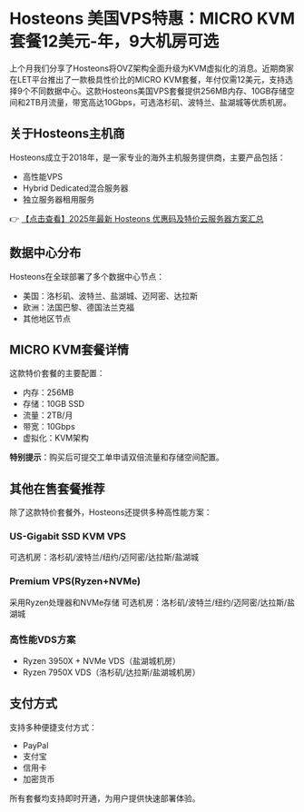 # Hosteons 美国VPS特惠：MICRO KVM套餐12美元-年，9大机房可选

上个月我们分享了Hosteons将OVZ架构全面升级为KVM虚拟化的消息。近期商家在LET平台推出了一款极具性价比的MICRO KVM套餐，年付仅需12美元，支持选择9个不同数据中心。这款Hosteons美国VPS套餐提供256MB内存、10GB存储空间和2TB月流量，带宽高达10Gbps，可选洛杉矶、波特兰、盐湖城等优质机房。

## 关于Hosteons主机商

Hosteons成立于2018年，是一家专业的海外主机服务提供商，主要产品包括：
- 高性能VPS
- Hybrid Dedicated混合服务器
- 独立服务器租用服务

👉 [【点击查看】2025年最新 Hosteons 优惠码及特价云服务器方案汇总](https://bit.ly/hosteons)

## 数据中心分布

Hosteons在全球部署了多个数据中心节点：
- 美国：洛杉矶、波特兰、盐湖城、迈阿密、达拉斯
- 欧洲：法国巴黎、德国法兰克福
- 其他地区节点

## MICRO KVM套餐详情

这款特价套餐的主要配置：
- 内存：256MB
- 存储：10GB SSD
- 流量：2TB/月
- 带宽：10Gbps
- 虚拟化：KVM架构

**特别提示**：购买后可提交工单申请双倍流量和存储空间配置。

## 其他在售套餐推荐

除了这款特价套餐外，Hosteons还提供多种高性能方案：

### US-Gigabit SSD KVM VPS
可选机房：洛杉矶/波特兰/纽约/迈阿密/达拉斯/盐湖城

### Premium VPS(Ryzen+NVMe)
采用Ryzen处理器和NVMe存储
可选机房：洛杉矶/波特兰/纽约/迈阿密/达拉斯/盐湖城

### 高性能VDS方案
- Ryzen 3950X + NVMe VDS（盐湖城机房）
- Ryzen 7950X VDS（洛杉矶/达拉斯/盐湖城机房）

## 支付方式
支持多种便捷支付方式：
- PayPal
- 支付宝
- 信用卡
- 加密货币

所有套餐均支持即时开通，为用户提供快速部署体验。